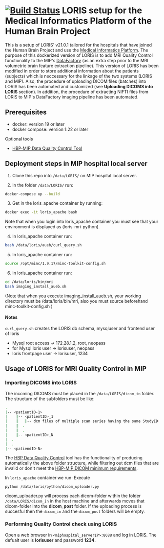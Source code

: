 # [![Build Status](https://travis-ci.org/aces/Loris.svg?branch=master)](https://travis-ci.org/aces/Loris) LORIS setup for the Medical Informatics Platform of the Human Brain Project

This is a setup of LORIS' v21.0.1 tailored for the hospitals that have joined the Human Brain Project and use the [Medical Informatics Platform](https://github.com/HBPMedical). The purpose of this dockerized version of LORIS is to add MRI Quality Control functionality to the MIP's [DataFactory](https://github.com/aueb-wim/ehr-datafactory-template) (as an extra step prior to the MRI volumetric brain feature extraction pipeline). This version of LORIS has been modified in order to store additional information about the patients (subjects) which is neccessary for the linkage of the two systems (LORIS and MIP). Also, the procedure of uploading DICOM files (batches) into LORIS has been automated and customized (see **Uploading DICOMS into LORIS** section). In addition, the procedure of extracting NIFTI files from LORIS to MIP's DataFactory imaging pipeline has been automated.


## Prerequisites

* docker: version 19 or later
* docker compose: version 1.22 or later

Optional tools

* [HBP-MIP Data Quality Control Tool](https://github.com/HBPMedical/DataQualityControlTool)


## Deployment steps in MIP hospital local server

1. Clone this repo into `/data/LORIS/` on MIP hospital local server.

2. In the folder `/data/LORIS/` run:
  
```bash
docker-compose up --build
```

3. Get in the loris_apache container by running:

```bash
docker exec -it loris_apache bash
```

Note that when you login into loris_apache container you must see that your environment is displayed as (loris-mri-python).

4. In loris_apache container run:

```bash
bash /data/loris/aueb/curl_query.sh
```

5. In loris_apache container run:

```bash
source /opt/minc/1.9.17/minc-toolkit-config.sh
```

6. In loris_apache container run:

```bash
cd /data/loris/bin/mri
bash imaging_install_aueb.sh
```

(Note that when you execute imaging_install_aueb.sh, your working directory must be /data/loris/bin/mri, also you must source beforehand minc-toolkit-config.sh )

#### Notes

`curl_query.sh` creates the LORIS db schema, mysqluser and frontend user of loris

* Mysql root access -> 172.28.1.2, root, neopass
* for Mysql loris user -> lorisuser, neopass
* loris frontpage user -> lorisuser, 1234

## Usage of LORIS for MRI Quality Control in MIP

### Importing DICOMS into LORIS

The incoming DICOMS must be placed in the `/data/LORIS/dicom_in` folder. The structure of the subfolders must be like:

```bash
.
|-- <patientID-1>
|    |-- <patientID>_1
|    |   |-- dcm files of multiple scan series having the same StudyID(aka visitID)
|    |  .
|    |  .
|    |-- <patientID>_N
|  .
|  .
|-- <patiendID-N>
```

The [HBP Data Quality Control](https://github.com/HBPMedical) tool has the functionality of producing automatically the above folder structure, while filtering out dcm files that are invalid or don't meet the [HBP-MIP DICOM minimum requirements](https://hbpmedical.github.io/deployment/data/).

In `loris_apache` container we run:
Execute

```shell
python /data/loris/python/dicom_uploader.py
```

dicom_uploader.py will process each dicom-folder within the folder `/data/LORIS/dicom_in` in the host machine and afterwards moves that dicom-folder into the <b>dicom_post</b> folder. If the uploading process is succesful then the `dicom_in` and the `dicom_post` folders will be empty.


### Performing Quality Control check using LORIS

Open a web browser in `<miphospital_serverIP>:8088` and log in LORIS. The defualt user is **lorisuser** and password **1234**.
